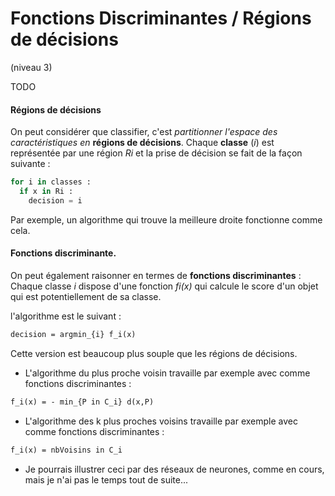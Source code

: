 # Fonctions Discriminantes / Régions de décisions
(niveau 3)

TODO

#### Régions de décisions
On peut considérer que classifier, c'est *partitionner l'espace des
caractéristiques en* **régions de décisions**. Chaque **classe** (*i*) est
représentée par une région *Ri* et la prise de décision se fait de la façon
suivante :
```python
for i in classes :
  if x in Ri :
    decision = i
```

Par exemple, un algorithme qui trouve la meilleure droite fonctionne comme cela.

#### Fonctions discriminante.
On peut également raisonner en termes de **fonctions discriminantes** :
Chaque classe *i* dispose d'une fonction *fi(x)* qui calcule le score d'un objet
qui est potentiellement de sa classe.

l'algorithme est le suivant :
```latex
decision = argmin_{i} f_i(x)
```

Cette version est beaucoup plus souple que les régions de décisions.

- L'algorithme du plus proche voisin travaille par exemple avec comme fonctions
discriminantes :
```latex
f_i(x) = - min_{P in C_i} d(x,P)
```
- L'algorithme des k plus proches voisins travaille par exemple avec comme
fonctions discriminantes :
```latex
f_i(x) = nbVoisins in C_i
```

- Je pourrais illustrer ceci par des réseaux de neurones, comme en cours, mais
je n'ai pas le temps tout de suite...
